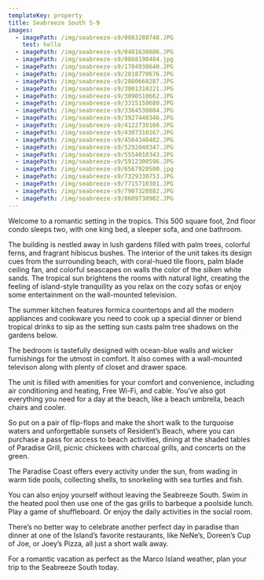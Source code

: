 ```yaml
---
templateKey: property
title: Seabreeze South S-9
images:
  - imagePath: /img/seabreeze-s9/0083280748.JPG
    test: hello
  - imagePath: /img/seabreeze-s9/0481630886.JPG
  - imagePath: /img/seabreeze-s9/0868190484.jpg
  - imagePath: /img/seabreeze-s9/1704930640.JPG
  - imagePath: /img/seabreeze-s9/2018770676.JPG
  - imagePath: /img/seabreeze-s9/2880660287.JPG
  - imagePath: /img/seabreeze-s9/3001310221.JPG
  - imagePath: /img/seabreeze-s9/3090510662.JPG
  - imagePath: /img/seabreeze-s9/3315150680.JPG
  - imagePath: /img/seabreeze-s9/3364530804.JPG
  - imagePath: /img/seabreeze-s9/3927440346.JPG
  - imagePath: /img/seabreeze-s9/4122730166.JPG
  - imagePath: /img/seabreeze-s9/4307310167.JPG
  - imagePath: /img/seabreeze-s9/4564340482.JPG
  - imagePath: /img/seabreeze-s9/5292040347.JPG
  - imagePath: /img/seabreeze-s9/5554010343.JPG
  - imagePath: /img/seabreeze-s9/5912300596.JPG
  - imagePath: /img/seabreeze-s9/6567920500.jpg
  - imagePath: /img/seabreeze-s9/7329330753.JPG
  - imagePath: /img/seabreeze-s9/7715710301.JPG
  - imagePath: /img/seabreeze-s9/7907320882.JPG
  - imagePath: /img/seabreeze-s9/8609730902.JPG
---
```

Welcome to a romantic setting in the tropics. This 500 square foot, 2nd floor condo sleeps two, with one king bed, a sleeper sofa, and one bathroom.

The building is nestled away in lush gardens filled with palm trees, colorful ferns, and fragrant hibiscus bushes. The interior of the unit takes its design cues from the surrounding beach, with coral-hued tile floors, palm blade ceiling fan, and colorful seascapes on walls the color of the silken white sands. The tropical sun brightens the rooms with natural light, creating the feeling of island-style tranquility as you relax on the cozy sofas or enjoy some entertainment on the wall-mounted television.

The summer kitchen features formica countertops and all the modern appliances and cookware you need to cook up a special dinner or blend tropical drinks to sip as the setting sun casts palm tree shadows on the gardens below.

The bedroom is tastefully designed with ocean-blue walls and wicker furnishings for the utmost in comfort. It also comes with a wall-mounted televison along with plenty of closet and drawer space.

The unit is filled with amenities for your comfort and convenience, including air conditioning and heating, Free Wi-Fi, and cable. You’ve also got everything you need for a day at the beach, like a beach umbrella, beach chairs and cooler.

So put on a pair of flip-flops and make the short walk to the turquoise waters and unforgettable sunsets of Resident’s Beach, where you can purchase a pass for access to beach activities, dining at the shaded tables of Paradise Grill, picnic chickees with charcoal grills, and concerts on the green.

The Paradise Coast offers every activity under the sun, from wading in warm tide pools, collecting shells, to snorkeling with sea turtles and fish.

You can also enjoy yourself without leaving the Seabreeze South. Swim in the heated pool then use one of the gas grills to barbeque a poolside lunch. Play a game of shuffleboard. Or enjoy the daily activities in the social room.

There’s no better way to celebrate another perfect day in paradise than dinner at one of the Island’s favorite restaurants, like NeNe’s, Doreen’s Cup of Joe, or Joey’s Pizza, all just a short walk away.

For a romantic vacation as perfect as the Marco Island weather, plan your trip to the Seabreeze South today.
